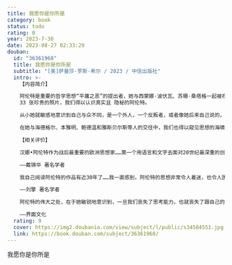 ```yaml
---
title: 我愿你是你所是
category: book
status: todo
rating: 0
year: 2023-7-30
date: 2023-08-27 02:33:29
douban:
  id: "36361968"
  title: 我愿你是你所是
  subtitle: "[美]萨曼莎·罗斯·希尔 / 2023 / 中信出版社"
  intro: >-
    【内容简介】

    阿伦特是重要的哲学思想“平庸之恶”的提出者，她与西蒙娜·波伏瓦、苏珊·桑塔格一起被视为20世纪三大女性思想家。奥古斯丁说:“我爱你——我愿你是你所是。”这也是阿伦特曾反复引用的话。借助档案、采访资料、诗歌手稿和私人书信等资料，以及
    33 张珍贵的照片，我们得以认识真实且 隐秘的阿伦特。

    从小她就敏感地意识到自己与众不同，是一个外人，一个反叛者，或者像她后来自己说的，一个“局外人”和一个“亡命之徒”，她后来的人生也没有改变这两种身份:诗人兰德尔·贾雷尔说，阿伦特的婚姻是“双王制”.他们相互滋养着对方的心智生命；好友玛丽·麦卡锡说，阿伦特像一个“孤独的旅客，在她思想的火车上”行驶;面对他人的批评，她以自己独特的方式回应道，“我讨厌当个刺儿头，但恐怕我确实是个刺儿头”……

    在她与海德格尔、本雅明、鲍德温和雅斯贝尔斯等人的交往中，我们也得以窥见思想的海啸扑面而来。

    【相关评价】

    汉娜•阿伦特作为战后最重要的欧洲思想家……第一个用语言和文字去面对20世纪最深重的创伤即奥斯维辛、种族灭绝、犹太大屠杀，她是这样一个勇敢的伟大的思想者。

    ——戴锦华 著名学者

    我自己阅读阿伦特的作品有近30年了……我一直感到，阿伦特的思想非常令人着迷，也令人困惑，因为她的思考是未完成的、探索性的，从未给出完整的答案。但也许这本身就是一个答案：它要求我们，必须和阿伦特一同思考，必须自己来思考，如同苏格拉底那样，用思考恢复我们作为人的存在本质。

    ——刘擎 著名学者

    阿伦特的伟大之处，在于她敏锐地意识到，一旦我们丧失了思考能力，也就丧失了跟自己的良心对话的能力，成为了别人的精神寄生虫。

    ——界面文化
  rating: 9
  cover: https://img2.doubanio.com/view/subject/l/public/s34584551.jpg
  link: https://book.douban.com/subject/36361968/
---
```


我愿你是你所是